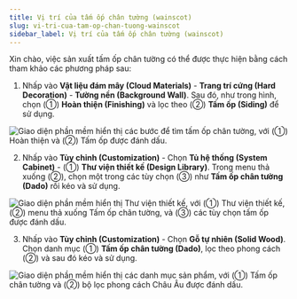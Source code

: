 ```yaml
---
title: Vị trí của tấm ốp chân tường (wainscot)
slug: vi-tri-cua-tam-op-chan-tuong-wainscot
sidebar_label: Vị trí của tấm ốp chân tường (wainscot)
---
```


Xin chào, việc sản xuất tấm ốp chân tường có thể được thực hiện bằng cách tham khảo các phương pháp sau:

1. Nhấp vào **Vật liệu đám mây (Cloud Materials)** - **Trang trí cứng (Hard Decoration)** - **Tường nền (Background Wall)**. Sau đó, như trong hình, chọn (①) **Hoàn thiện (Finishing)** và lọc theo (②) **Tấm ốp (Siding)** để sử dụng.

![Giao diện phần mềm hiển thị các bước để tìm tấm ốp chân tường, với (①) Hoàn thiện và (②) Tấm ốp được đánh dấu.](https://storage.googleapis.com/jegavn_kb/images/af5c49dc-f6d2-4227-84ae-f069e9b334be.png)

2. Nhấp vào **Tùy chỉnh (Customization)** - Chọn **Tủ hệ thống (System Cabinet)** - (①) **Thư viện thiết kế (Design Library)**. Trong menu thả xuống (②), chọn một trong các tùy chọn (③) như **Tấm ốp chân tường (Dado)** rồi kéo và sử dụng.

![Giao diện phần mềm hiển thị Thư viện thiết kế, với (①) Thư viện thiết kế, (②) menu thả xuống Tấm ốp chân tường, và (③) các tùy chọn tấm ốp được đánh dấu.](https://storage.googleapis.com/jegavn_kb/images/3f248807-746b-4bfe-b62c-4cca4aaad320.png)

3. Nhấp vào **Tùy chỉnh (Customization)** - Chọn **Gỗ tự nhiên (Solid Wood)**. Chọn danh mục (①) **Tấm ốp chân tường (Dado)**, lọc theo phong cách (②) và sau đó kéo và sử dụng.

![Giao diện phần mềm hiển thị các danh mục sản phẩm, với (①) Tấm ốp chân tường và (②) bộ lọc phong cách Châu Âu được đánh dấu.](https://storage.googleapis.com/jegavn_kb/images/4f7015a6-63e2-4bc2-9231-db858f0c5052.png)